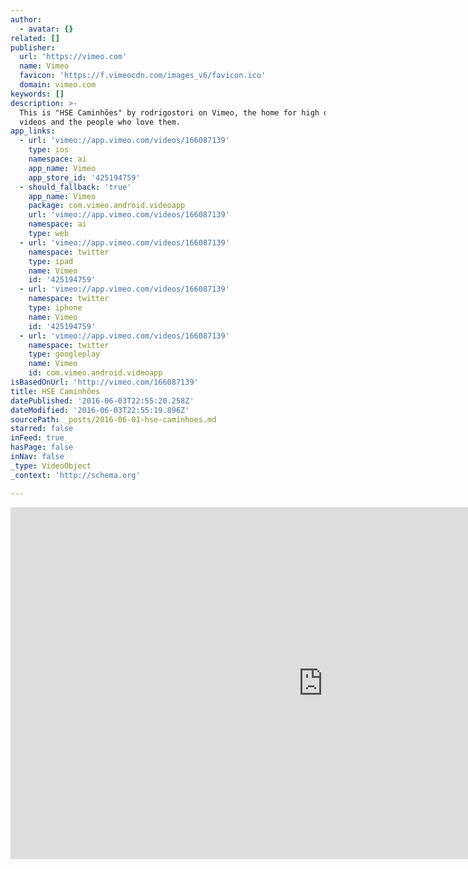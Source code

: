 ```yaml
---
author:
  - avatar: {}
related: []
publisher:
  url: 'https://vimeo.com'
  name: Vimeo
  favicon: 'https://f.vimeocdn.com/images_v6/favicon.ico'
  domain: vimeo.com
keywords: []
description: >-
  This is "HSE Caminhões" by rodrigostori on Vimeo, the home for high quality
  videos and the people who love them.
app_links:
  - url: 'vimeo://app.vimeo.com/videos/166087139'
    type: ios
    namespace: ai
    app_name: Vimeo
    app_store_id: '425194759'
  - should_fallback: 'true'
    app_name: Vimeo
    package: com.vimeo.android.videoapp
    url: 'vimeo://app.vimeo.com/videos/166087139'
    namespace: ai
    type: web
  - url: 'vimeo://app.vimeo.com/videos/166087139'
    namespace: twitter
    type: ipad
    name: Vimeo
    id: '425194759'
  - url: 'vimeo://app.vimeo.com/videos/166087139'
    namespace: twitter
    type: iphone
    name: Vimeo
    id: '425194759'
  - url: 'vimeo://app.vimeo.com/videos/166087139'
    namespace: twitter
    type: googleplay
    name: Vimeo
    id: com.vimeo.android.videoapp
isBasedOnUrl: 'http://vimeo.com/166087139'
title: HSE Caminhões
datePublished: '2016-06-03T22:55:20.258Z'
dateModified: '2016-06-03T22:55:19.896Z'
sourcePath: _posts/2016-06-01-hse-caminhoes.md
starred: false
inFeed: true
hasPage: false
inNav: false
_type: VideoObject
_context: 'http://schema.org'

---
```

<iframe src="http://cdn.embedly.com/widgets/media.html?src=https%3A%2F%2Fplayer.vimeo.com%2Fvideo%2F166087139&amp;src_secure=1&amp;url=https%3A%2F%2Fvimeo.com%2F166087139&amp;image=https%3A%2F%2Fi.vimeocdn.com%2Fvideo%2F570093969_1280x720.jpg&amp;key=b7d04c9b404c499eba89ee7072e1c4f7&amp;type=text%2Fhtml&amp;schema=vimeo" width="1000" height="563" scrolling="no" frameborder="0" allowfullscreen="" style=""></iframe>